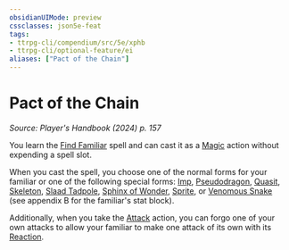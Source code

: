 ```yaml
---
obsidianUIMode: preview
cssclasses: json5e-feat
tags:
- ttrpg-cli/compendium/src/5e/xphb
- ttrpg-cli/optional-feature/ei
aliases: ["Pact of the Chain"]
---
```

# Pact of the Chain
*Source: Player's Handbook (2024) p. 157*  

You learn the [Find Familiar](Mechanics/spells/find-familiar-xphb.md) spell and can cast it as a [Magic](Mechanics/rules/actions.md#Magic) action without expending a spell slot.

When you cast the spell, you choose one of the normal forms for your familiar or one of the following special forms: [Imp](Mechanics/bestiary/fiend/imp-xphb.md), [Pseudodragon](Mechanics/bestiary/dragon/pseudodragon-xphb.md), [Quasit](Mechanics/bestiary/fiend/quasit-xphb.md), [Skeleton](Mechanics/bestiary/undead/skeleton-xphb.md), [Slaad Tadpole](Mechanics/bestiary/aberration/slaad-tadpole-xphb.md), [Sphinx of Wonder](Mechanics/bestiary/celestial/sphinx-of-wonder-xphb.md), [Sprite](Mechanics/bestiary/fey/sprite-xphb.md), or [Venomous Snake](Mechanics/bestiary/beast/venomous-snake-xphb.md) (see appendix B for the familiar's stat block).

Additionally, when you take the [Attack](Mechanics/rules/actions.md#Attack) action, you can forgo one of your own attacks to allow your familiar to make one attack of its own with its [Reaction](Mechanics/rules/variant-rules/reaction-xphb.md).